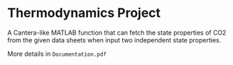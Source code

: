 # Thermodynamics Project

A Cantera-like MATLAB function that can fetch the state properties of CO2 from the given data sheets when input two independent state properties. 

More details in `Documentation.pdf`
